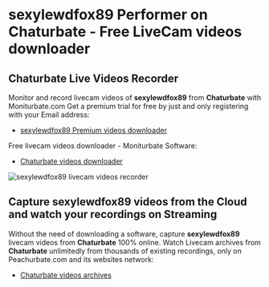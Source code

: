 # sexylewdfox89 Performer on Chaturbate - Free LiveCam videos downloader

## Chaturbate Live Videos Recorder

Monitor and record livecam videos of **sexylewdfox89** from **Chaturbate** with Moniturbate.com
Get a premium trial for free by just and only registering with your Email address:
* [sexylewdfox89 Premium videos downloader](https://moniturbate.com/request-demo-licence-key.html)

Free livecam videos downloader - Moniturbate Software:
* [Chaturbate videos downloader](https://moniturbate.com/moniturbate-download-software.html)

![sexylewdfox89 livecam videos recorder](https://peachurnet.com/templates/moniturbate-software.png)


## Capture sexylewdfox89 videos from the Cloud and watch your recordings on Streaming

Without the need of downloading a software, capture **sexylewdfox89** livecam videos from **Chaturbate** 100% online.
Watch Livecam archives from **Chaturbate** unlimitedly from thousands of existing recordings, only on Peachurbate.com and its websites network:
* [Chaturbate videos archives](https://peachurnet.com/)